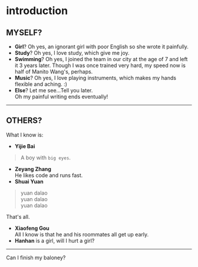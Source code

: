 introduction
======
MYSELF?
------
* **Girl**? Oh yes, an ignorant girl with poor English so she wrote it painfully.
* **Study**? Oh yes, I love study, which give me joy.
* **Swimming**? Oh yes, I joined the team in our city at the age of 7 and left it 3 years later. Though I was once trained very hard, my speed now is half of Manito Wang's, perhaps.
* **Music**? Oh yes, I love playing instruments, which makes my hands flexible and aching.  :)
* **Else**? Let me see...Tell you later.
<br> Oh my painful writing ends eventually!
***
OTHERS?
----
What I know is:
* **Yijie Bai**
> A boy with `big eyes`.
* **Zeyang Zhang**<br>
He likes code and runs fast.
* **Shuai Yuan**
>yuan dalao<br>
yuan dalao<br>
yuan dalao<br>

That's all.
* **Xiaofeng Gou**<br>
All I know is that he and his roommates all get up early.
* **Hanhan** is a girl, will I hurt a girl?
***
Can I finish my baloney?
